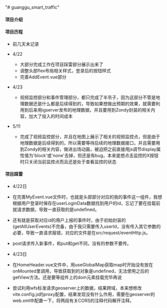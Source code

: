 "# guanggu_smart_traffic" 

#### 项目介绍


#### 项目历程
- 前几天未记录
- 4/22
  - 大部分完成工作在项目踩雷部分展示出来了
  - 调整头部flex布局相关样式，登录后的按钮样式
  - 完善AddEvent.vue部分

- 4/23
  - 视频监控部分和事件管理部分，都只完成了半吊子，因为这部分不管是地理数据还是什么都是后续得到的，导致如果想做出预期的效果，就需要利用到后来用igserver发布的地理数据，并且要用到Zondy封装的相关内容，加大了投入的时间成本

- 5/11
  - 完成了视频监控部分，并且在地图上展示了相关的视频监控点，但是由于地理数据是后续得到的，所以需要等待后续的地理数据接口，并且需要用到Zondy的相关内容，做进出场动画，被迫把之前直接用js调节display属性值为'block'或'none'去掉，但还是有bug，本来是想点击监控的X按钮时只关闭当前监控点而且还是处于查看监控的状态

#### 项目踩雷
 - 4/22日
  - 在完善MyEvent.vue文件时，也就是头部部分对应的我的事件这一组件，我想根据用户登录时保存在userLoginData数据找到用户的id，忘记了要在挂载前就请求数据，导致一直获取的是undefined。     
  - 还有就是获取对应id的用户上报的事件时，由于初始封装的(getAllUserEvents)不完备，由于我只需要传入userId，没有传入其它参数的必要，导致一直请求报错，对应的文件是在src/request/eventHttp.js。
  - post请求传入新事件，和put和get不同，没有的参数不要传。

 - 4/23日
  - 在HomeHeader.vue文件中，用useGlobalMap获取map时开始没有放在onMounted里调用，导致获取到的对象是undefined，无法使用之后的getView方法。还是要等组件上的dom元素挂载完毕再说
  - 尝试利用wfs标准请求geoserver上的数据，结果跨域，本来想修改vite.config.js的proxy配置，结果发现没有什么作用，需要在geoserver的web.xml中配置一下，将两段有关CORS的注释代码解开注释。
